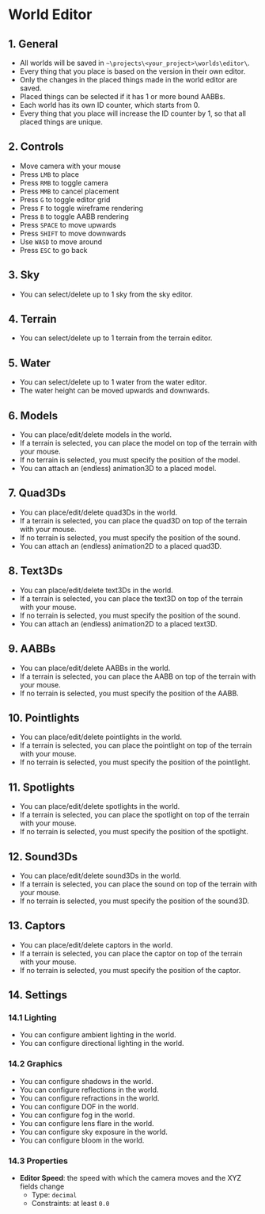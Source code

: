 # World Editor

## 1. General

- All worlds will be saved in `~\projects\<your_project>\worlds\editor\`.
- Every thing that you place is based on the version in their own editor.
- Only the changes in the placed things made in the world editor are saved.
- Placed things can be selected if it has 1 or more bound AABBs.
- Each world has its own ID counter, which starts from 0.
- Every thing that you place will increase the ID counter by 1, so that all placed things are unique.

## 2. Controls

- Move camera with your mouse
- Press `LMB` to place
- Press `RMB` to toggle camera
- Press `MMB` to cancel placement
- Press `G` to toggle editor grid
- Press `F` to toggle wireframe rendering
- Press `B` to toggle AABB rendering
- Press `SPACE` to move upwards
- Press `SHIFT` to move downwards
- Use `WASD` to move around
- Press `ESC` to go back

## 3. Sky

- You can select/delete up to 1 sky from the sky editor.

## 4. Terrain

- You can select/delete up to 1 terrain from the terrain editor.

## 5. Water

- You can select/delete up to 1 water from the water editor.
- The water height can be moved upwards and downwards.

## 6. Models

- You can place/edit/delete models in the world.
- If a terrain is selected, you can place the model on top of the terrain with your mouse.
- If no terrain is selected, you must specify the position of the model.
- You can attach an (endless) animation3D to a placed model.

## 7. Quad3Ds

- You can place/edit/delete quad3Ds in the world.
- If a terrain is selected, you can place the quad3D on top of the terrain with your mouse.
- If no terrain is selected, you must specify the position of the sound.
- You can attach an (endless) animation2D to a placed quad3D.

## 8. Text3Ds

- You can place/edit/delete text3Ds in the world.
- If a terrain is selected, you can place the text3D on top of the terrain with your mouse.
- If no terrain is selected, you must specify the position of the sound.
- You can attach an (endless) animation2D to a placed text3D.

## 9. AABBs

- You can place/edit/delete AABBs in the world.
- If a terrain is selected, you can place the AABB on top of the terrain with your mouse.
- If no terrain is selected, you must specify the position of the AABB.

## 10. Pointlights

- You can place/edit/delete pointlights in the world.
- If a terrain is selected, you can place the pointlight on top of the terrain with your mouse.
- If no terrain is selected, you must specify the position of the pointlight.

## 11. Spotlights

- You can place/edit/delete spotlights in the world.
- If a terrain is selected, you can place the spotlight on top of the terrain with your mouse.
- If no terrain is selected, you must specify the position of the spotlight.

## 12. Sound3Ds

- You can place/edit/delete sound3Ds in the world.
- If a terrain is selected, you can place the sound on top of the terrain with your mouse.
- If no terrain is selected, you must specify the position of the sound3D.

## 13. Captors

- You can place/edit/delete captors in the world.
- If a terrain is selected, you can place the captor on top of the terrain with your mouse.
- If no terrain is selected, you must specify the position of the captor.

## 14. Settings

### 14.1 Lighting

- You can configure ambient lighting in the world.
- You can configure directional lighting in the world.

### 14.2 Graphics

- You can configure shadows in the world.
- You can configure reflections in the world.
- You can configure refractions in the world.
- You can configure DOF in the world.
- You can configure fog in the world.
- You can configure lens flare in the world.
- You can configure sky exposure in the world.
- You can configure bloom in the world.

### 14.3 Properties

- **Editor Speed**: the speed with which the camera moves and the XYZ fields change
  - Type: `decimal`
  - Constraints: at least `0.0`
